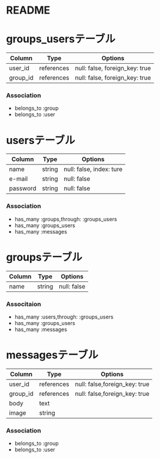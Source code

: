 # README

# groups_usersテーブル

|Column|Type|Options|
|------|----|-------|
|user_id|references|null: false, foreign_key: true|
|group_id|references|null: false, foreign_key: true|

### Association
- belongs_to :group
- belongs_to :user

# usersテーブル
|Column|Type|Options|
|------|----|-------|
|name|string|null: false, index: ture|
|e-mail|string|null: false|
|password|string|null: false|


### Association
- has_many :groups,through: :groups_users
- has_many :groups_users
- has_many :messages


# groupsテーブル
|Column|Type|Options|
|------|----|-------|
|name|string|null: false|

### Associtaion
- has_many :users,through: :groups_users
- has_many :groups_users
- has_many :messages

# messagesテーブル
|Column|Type|Options|
|------|----|-------|
|user_id|references|null: false,foreign_key: true|
|group_id|references|null: false,foreign_key: true|
|body|text|
|image|string|

### Association
- belongs_to :group
- belongs_to :user



